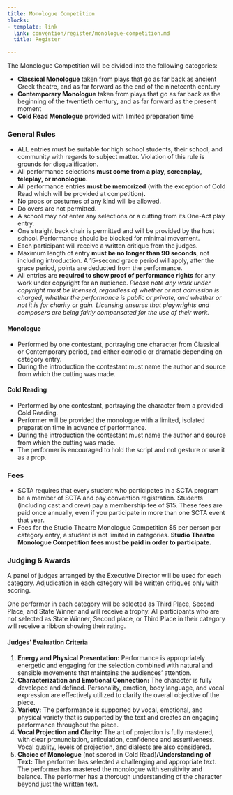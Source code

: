 ```yaml
---
title: Monologue Competition
blocks:
- template: link
  link: convention/register/monologue-competition.md
  title: Register

---
```

The Monologue Competition will be divided into the following categories:

* **Classical Monologue** taken from plays that go as far back as ancient Greek theatre, and as far forward as the end of the nineteenth century
* **Contemporary Monologue** taken from plays that go as far back as the beginning of the twentieth century, and as far forward as the present moment
* **Cold Read Monologue** provided with limited preparation time

### **General Rules**

* ALL entries must be suitable for high school students, their school, and community with regards to subject matter. Violation of this rule is grounds for disqualification.
* All performance selections **must come from a play, screenplay, teleplay, or monologue.**
* All performance entries **must be memorized** (with the exception of Cold Read which will be provided at competition)**.**
* No props or costumes of any kind will be allowed.
* Do overs are not permitted.
* A school may not enter any selections or a cutting from its One-Act play entry.
* One straight back chair is permitted and will be provided by the host school. Performance should be blocked for minimal movement.
* Each participant will receive a written critique from the judges.
* Maximum length of entry **must be no longer than 90 seconds**, not including introduction. A 15-second grace period will apply, after the grace period, points are deducted from the performance.
* All entries are **required to show proof of performance rights** for any work under copyright for an audience. _Please note any work under copyright must be licensed, regardless of whether or not admission is charged, whether the performance is public or private, and whether or not it is for charity or gain. Licensing ensures that playwrights and composers are being fairly compensated for the use of their work._

#### Monologue

* Performed by one contestant, portraying one character from Classical or Contemporary period, and either comedic or dramatic depending on category entry.
* During the introduction the contestant must name the author and source from which the cutting was made.

#### Cold Reading

* Performed by one contestant, portraying the character from a provided Cold Reading.
* Performer will be provided the monologue with a limited, isolated preparation time in advance of performance.
* During the introduction the contestant must name the author and source from which the cutting was made.
* The performer is encouraged to hold the script and not gesture or use it as a prop.

### **Fees**

* SCTA requires that every student who participates in a SCTA program be a member of SCTA and pay convention registration. Students (including cast and crew) pay a membership fee of $15. These fees are paid once annually, even if you participate in more than one SCTA event that year.
* Fees for the Studio Theatre Monologue Competition $5 per person per category entry, a student is not limited in categories. **Studio Theatre Monologue Competition fees must be paid in order to participate.**

### **Judging & Awards**

A panel of judges arranged by the Executive Director will be used for each category. Adjudication in each category will be written critiques only with scoring.

One performer in each category will be selected as Third Place, Second Place, and State Winner and will receive a trophy. All participants who are not selected as State Winner, Second place, or Third Place in their category will receive a ribbon showing their rating.

#### Judges’ Evaluation Criteria

1. **Energy and Physical Presentation:** Performance is appropriately energetic and engaging for the selection combined with natural and sensible movements that maintains the audiences’ attention.
2. **Characterization and Emotional Connection:** The character is fully developed and defined. Personality, emotion, body language, and vocal expression are effectively utilized to clarify the overall objective of the piece.
3. **Variety:** The performance is supported by vocal, emotional, and physical variety that is supported by the text and creates an engaging performance throughout the piece.
4. **Vocal Projection and Clarity:** The art of projection is fully mastered, with clear pronunciation, articulation, confidence and assertiveness. Vocal quality, levels of projection, and dialects are also considered.
5. **Choice of Monologue** (not scored in Cold Read)**/Understanding of Text:** The performer has selected a challenging and appropriate text. The performer has mastered the monologue with sensitivity and balance. The performer has a thorough understanding of the character beyond just the written text.